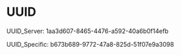 # UUID

UUID_Server: 1aa3d607-8465-4476-a592-40a6b0f14efb

UUID_Specific: b673b689-9772-47a8-825d-51f07e9a3098
